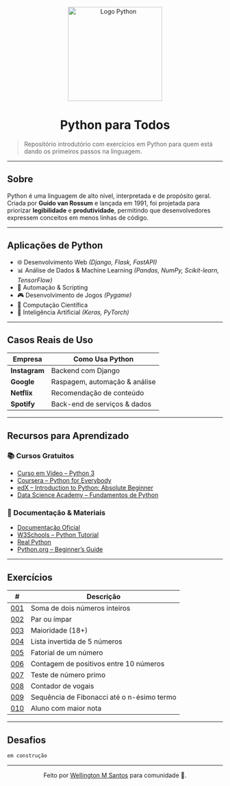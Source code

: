 
<p align="center">
  <img src="https://www.python.org/static/community_logos/python-logo-master-v3-TM-flattened.png" width="220" alt="Logo Python">
</p>

<h1 align="center">Python para Todos</h1>

> Repositório introdutório com exercícios em Python para quem está dando os primeiros passos na linguagem.

---

## Sobre
Python é uma linguagem de alto nível, interpretada e de propósito geral. Criada por **Guido van Rossum** e lançada em 1991, foi projetada para priorizar **legibilidade** e **produtividade**, permitindo que desenvolvedores expressem conceitos em menos linhas de código.

---

## Aplicações de Python
- 🌐 Desenvolvimento Web *(Django, Flask, FastAPI)*  
- 📊 Análise de Dados & Machine Learning *(Pandas, NumPy, Scikit-learn, TensorFlow)*  
- 🤖 Automação & Scripting  
- 🎮 Desenvolvimento de Jogos *(Pygame)*  
- 🔬 Computação Científica  
- 🧠 Inteligência Artificial *(Keras, PyTorch)*

---

## Casos Reais de Uso
| Empresa    | Como Usa Python |
|------------|-----------------|
| **Instagram** | Backend com Django |
| **Google**    | Raspagem, automação & análise |
| **Netflix**   | Recomendação de conteúdo |
| **Spotify**   | Back-end de serviços & dados |

---

## Recursos para Aprendizado
### 📚 Cursos Gratuitos
- [Curso em Vídeo – Python 3](https://www.cursoemvideo.com/course/python-3-mundo-1/)  
- [Coursera – Python for Everybody](https://www.coursera.org/specializations/python)  
- [edX – Introduction to Python: Absolute Beginner](https://www.edx.org/course/introduction-to-python-absolute-beginner-2)  
- [Data Science Academy – Fundamentos de Python](https://www.datascienceacademy.com.br/path-player?courseid=fundamentos-de-linguagem-python-para-analise-de-dados-e-data-science)

### 📖 Documentação & Materiais
- [Documentação Oficial](https://docs.python.org/3/)  
- [W3Schools – Python Tutorial](https://www.w3schools.com/python/)  
- [Real Python](https://realpython.com/)  
- [Python.org – Beginner’s Guide](https://wiki.python.org/moin/BeginnersGuide)

---

## Exercícios
| # | Descrição |
|--|-----------|
| [001](./exercicios/001.py) | Soma de dois números inteiros |
| [002](./exercicios/002.py) | Par ou ímpar |
| [003](./exercicios/003.py) | Maioridade (18+) |
| [004](./exercicios/004.py) | Lista invertida de 5 números |
| [005](./exercicios/005.py) | Fatorial de um número |
| [006](./exercicios/006.py) | Contagem de positivos entre 10 números |
| [007](./exercicios/007.py) | Teste de número primo |
| [008](./exercicios/008.py) | Contador de vogais |
| [009](./exercicios/009.py) | Sequência de Fibonacci até o n-ésimo termo |
| [010](./exercicios/010.py) | Aluno com maior nota |

---

## Desafios
```bash
em construção
```

---

<p align="center">
  Feito por <a href='https://www.linkedin.com/in/wellington-moreira-santos/'>Wellington M Santos</a> para comunidade 🐍.
</p>
